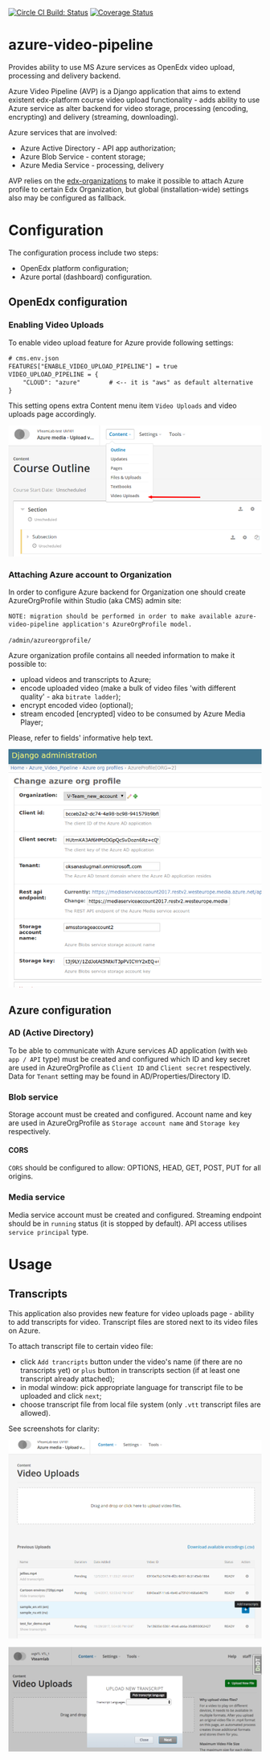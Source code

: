 [![Circle CI Build: Status](https://img.shields.io/circleci/project/raccoongang/azure-video-pipeline/master.svg)](https://circleci.com/gh/raccoongang/azure-video-pipeline/tree/master)
[![Coverage Status](https://img.shields.io/codecov/c/github/raccoongang/azure-video-pipeline/master.svg)](https://codecov.io/gh/raccoongang/azure-video-pipeline)


# azure-video-pipeline
Provides ability to use MS Azure services as OpenEdx video upload, processing and delivery backend.

Azure Video Pipeline (AVP) is a Django application that aims to extend existent edx-platform course video upload
functionality - adds ability to use Azure service as alter backend for video storage, processing (encoding, encrypting)
and delivery (streaming, downloading).

Azure services that are involved:
- Azure Active Directory - API app authorization;
- Azure Blob Service - content storage;
- Azure Media Service - processing, delivery

AVP relies on the [edx-organizations](https://github.com/edx/edx-organizations) to make it possible to attach
Azure profile to certain Edx Organization, but global (installation-wide) settings also may be configured as
fallback.

# Configuration

The configuration process include two steps:
- OpenEdx platform configuration;
- Azure portal (dashboard) configuration.

## OpenEdx configuration

### Enabling Video Uploads

To enable video upload feature for Azure provide following settings:
```
# cms.env.json
FEATURES["ENABLE_VIDEO_UPLOAD_PIPELINE"] = true
VIDEO_UPLOAD_PIPELINE = {
    "CLOUD": "azure"        # <-- it is "aws" as default alternative
}
```
This setting opens extra Content menu item `Video Uploads` and video uploads page accordingly.

![Video Upload page](doc/img/menu-content-videoupload.png)

### Attaching Azure account to Organization

In order to configure Azure backend for Organization one should create AzureOrgProfile within Studio (aka CMS) admin site:

```
NOTE: migration should be performed in order to make available azure-video-pipeline application's AzureOrgProfile model.

/admin/azureorgprofile/
```
Azure organization profile contains all needed information to make it possible to:
- upload videos and transcripts to Azure;
- encode uploaded video (make a bulk of video files 'with different quality' - aka `bitrate ladder`);
- encrypt encoded video (optional);
- stream encoded \[encrypted\] video to be consumed by Azure Media Player;

Please, refer to fields' informative help text.

![Azure organization profile](doc/img/azure-org-profile.png)

## Azure configuration

### AD (Active Directory)

To be able to communicate with Azure services AD application (with `Web app / API` type) must be created and configured
which ID and key secret are used in AzureOrgProfile as `Client ID` and `Client secret` respectively.
Data for `Tenant` setting may be found in AD/Properties/Directory ID.

### Blob service

Storage account must be created and configured. Account name and key are used in AzureOrgProfile
as `Storage account name` and `Storage key` respectively.

#### CORS

`CORS` should be configured to allow: OPTIONS, HEAD, GET, POST, PUT for all origins.

### Media service

Media service account must be created and configured.
Streaming endpoint should be in `running` status (it is stopped by default).
API access utilises `service principal` type.

# Usage

## Transcripts

This application also provides new feature for video uploads page - ability to add transcripts for video.
Transcript files are stored next to its video files on Azure.

To attach transcript file to certain video file:
- click `Add trancripts` button under the video's name (if there are no transcripts yet)
 or `plus` button in transcripts section (if at least one transcript already attached);
- in modal window: pick appropriate language for transcript file to be uploaded and click `next`;
- choose transcript file from local file system (only `.vtt` transcript files are allowed).

See screenshots for clarity:

![New transcripts feature](doc/img/transcripts.png)

![Modal window](doc/img/transcripts-modal.png)
